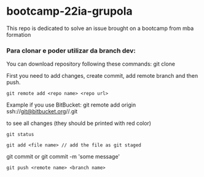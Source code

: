 # bootcamp-22ia-grupola
This repo is dedicated to solve an issue brought on a bootcamp from mba formation

### Para clonar e poder utilizar da branch dev:

You can download repository following these commands:
git clone <depositry https or ssh link>

First you need to add changes, create commit, add remote branch and then push.

`git remote add <repo name> <repo url>`

Example if you use BitBucket: git remote add origin <href>ssh://git@bitbucket.org//.git</href>

to see all changes (they should be printed 
with red color)

`git status` 

`git add <file name> // add the file as git staged`

git commit or git commit -m 'some message'

`git push <remote name> <branch name>`
